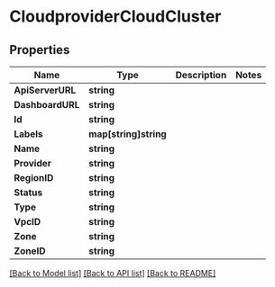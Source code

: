 # CloudproviderCloudCluster

## Properties

Name | Type | Description | Notes
------------ | ------------- | ------------- | -------------
**ApiServerURL** | **string** |  | 
**DashboardURL** | **string** |  | 
**Id** | **string** |  | 
**Labels** | **map[string]string** |  | 
**Name** | **string** |  | 
**Provider** | **string** |  | 
**RegionID** | **string** |  | 
**Status** | **string** |  | 
**Type** | **string** |  | 
**VpcID** | **string** |  | 
**Zone** | **string** |  | 
**ZoneID** | **string** |  | 

[[Back to Model list]](../README.md#documentation-for-models) [[Back to API list]](../README.md#documentation-for-api-endpoints) [[Back to README]](../README.md)


